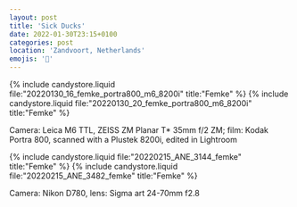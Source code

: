 ```yaml
---
layout: post
title: 'Sick Ducks'
date: 2022-01-30T23:15+0100
categories: post
location: 'Zandvoort, Netherlands'
emojis: '🔞'
---
```


{% include candystore.liquid file:"20220130_16_femke_portra800_m6_8200i" title:"Femke" %}
{% include candystore.liquid file:"20220130_20_femke_portra800_m6_8200i" title:"Femke" %}

Camera: Leica M6 TTL, ZEISS ZM Planar T\* 35mm f/2 ZM; film: Kodak Portra 800, scanned with a Plustek 8200i, edited in Lightroom

{% include candystore.liquid file:"20220215_ANE_3144_femke" title:"Femke" %}
{% include candystore.liquid file:"20220215_ANE_3482_femke" title:"Femke" %}

Camera: Nikon D780, lens: Sigma art 24-70mm f2.8
